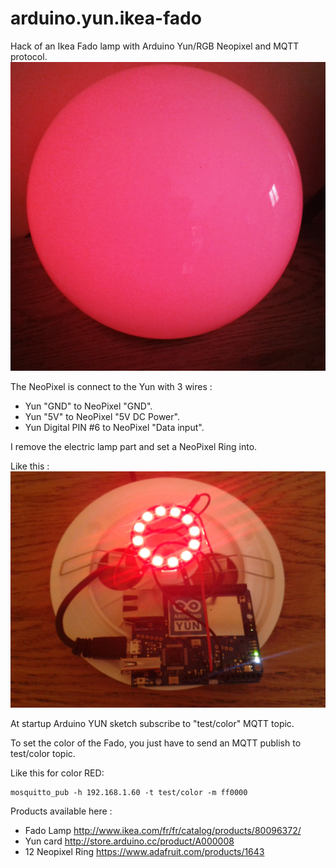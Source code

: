 arduino.yun.ikea-fado
=====================

Hack of an Ikea Fado lamp with Arduino Yun/RGB Neopixel and 
MQTT protocol.
![](img/fado_red.jpg)

The NeoPixel is connect to the Yun with 3 wires :
- Yun "GND" to NeoPixel "GND".
- Yun "5V" to NeoPixel "5V DC Power".
- Yun Digital PIN #6 to NeoPixel "Data input".

I remove the electric lamp part and set a NeoPixel Ring into.

Like this :
![](img/yun_with_neopixel.jpg)

At startup Arduino YUN sketch subscribe to "test/color" MQTT topic.

To set the color of the Fado, you just have to send an MQTT publish to 
test/color topic.

Like this for color RED:

    mosquitto_pub -h 192.168.1.60 -t test/color -m ff0000

Products available here :

- Fado Lamp http://www.ikea.com/fr/fr/catalog/products/80096372/
- Yun card http://store.arduino.cc/product/A000008
- 12 Neopixel Ring https://www.adafruit.com/products/1643
